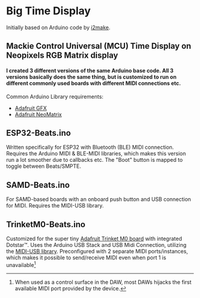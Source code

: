 # Big Time Display
Initially based on Arduino code by [i2make](https://github.com/i2make/MTC_SPP_Reader).

## Mackie Control Universal (MCU) Time Display on Neopixels RGB Matrix display

#### I created 3 different versions of the same Arduino base code. All 3 versions basically does the same thing, but is customized to run on different commonly used boards with different MIDI connections etc.

Common Arduino Library requirements:
- [Adafruit GFX](https://github.com/adafruit/Adafruit-GFX-Library)
- [Adafruit NeoMatrix](https://github.com/adafruit/Adafruit_NeoMatrix)

## ESP32-Beats.ino
  
Written specifically for ESP32 with Bluetooth (BLE) MIDI connection. Requires the Arduino MIDI & BLE-MIDI libraries, which makes this version run a lot smoother due to callbacks etc.
The "Boot" button is mapped to toggle between Beats/SMPTE.

## SAMD-Beats.ino
  
For SAMD-based boards with an onboard push button and USB connection for MIDI. Requires the MIDI-USB library.

## TrinketM0-Beats.ino
  
Customized for the super tiny [Adafruit Trinket M0 board](https://www.adafruit.com/product/3500) with integrated Dotstar™. Uses the Arduino USB Stack and USB Midi Connection, utilizing the [MIDI-USB library](https://www.arduino.cc/reference/en/libraries/usb-midi/). Preconfigured with 2 separate MIDI ports/instances, which makes it possible to send/receive MIDI even when port 1 is unavailable[^1]

[^1]: When used as a control surface in the DAW, most DAWs hijacks the first available MIDI port provided by the device.

